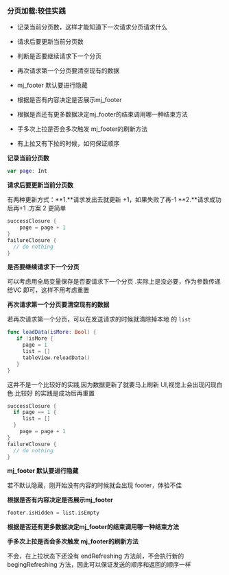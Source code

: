 ### 分页加载:较佳实践

- 记录当前分页数，这样才能知道下一次请求分页请求什么
- 请求后要更新当前分页数

- 判断是否要继续请求下一个分页

- 再次请求第一个分页要清空现有的数据
- mj_footer 默认要进行隐藏
- 根据是否有内容决定是否展示mj_footer
- 根据是否还有更多数据决定mj_footer的结束调用哪一种结束方法
- 手多次上拉是否会多次触发 mj_footer的刷新方法
- 有上拉又有下拉的时候，如何保证顺序

**记录当前分页数**

```swift
var page: Int 
```

**请求后要更新当前分页数**

有两种更新方式：**1.**请求发出去就更新 +1，如果失败了再-1 **2.**请求成功后再+1 .方案 2 更简单

```swift
successClosure {
	page = page + 1
}
failureClosure {
  // do nothing
}
```

**是否要继续请求下一个分页**

可以考虑用全局变量保存是否要请求下一个分页 .实际上是没必要，作为参数传递给VC 即可，这样不用考虑重置

**再次请求第一个分页要清空现有的数据**

若再次请求第一个分页，可以在发送请求的时候就清除掉本地 的 `list`

```swift
func loadData(isMore: Bool) {
   if !isMore {
     page = 1
     list = []
     tableView.reloadData()
   }
}
```

这并不是一个比较好的实践,因为数据更新了就要马上刷新 UI,视觉上会出现闪现白色.比较好 的实践是成功后再重置

```swift
successClosure {
  if page == 1 {
     list = []
  }
	page = page + 1
}
failureClosure {
  // do nothing
}
```

**mj_footer 默认要进行隐藏**

若不默认隐藏，刚开始没有内容的时候就会出现 footer，体验不佳

**根据是否有内容决定是否展示mj_footer**

```swift
footer.isHidden = list.isEmpty
```

**根据是否还有更多数据决定mj_footer的结束调用哪一种结束方法**

**手多次上拉是否会多次触发 mj_footer的刷新方法**

不会，在上拉状态下还没有 endRefreshing 方法前，不会执行新的 begingRefreshing 方法，因此可以保证发送的顺序和返回的顺序一样